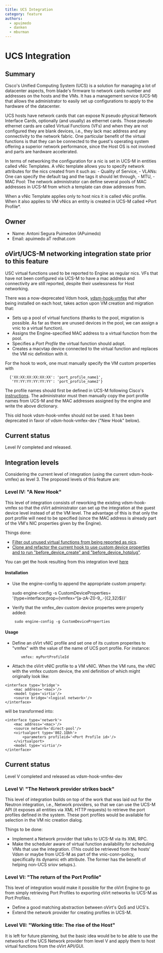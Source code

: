 ```yaml
---
title: UCS Integration
category: feature
authors:
  - apuimedo
  - danken
  - mburman
---
```


# UCS Integration

## Summary

Cisco's Unified Computing System (UCS) is a solution for managing a lot of datacenter aspects, from blade's firmware to network cards number and addresses on the hosts and the VMs. It has a management service (UCS-M) that allows the administrator to easily set up configurations to apply to the hardware of the datacenter.

UCS hosts have network cards that can expose N pseudo physical Network Interface Cards, optionally (and usually) as ethernet cards. Those pseudo ethernet cards are called Virtual Functions (VFs) and when they are not configured they are blank devices, i.e., they lack mac address and any connectivity to the network fabric. One particular benefit of the virtual functions is that they can be connected to the guest's operating system offering a superior network performance, since the Host OS is not involved and parts are hardware accelerated.

In terms of networking the configuration for a nic is set in UCS-M in entities called vNic Templates. A vNic template allows you to specify network attributes for the nics created from it such as: - Quality of Service, - VLANs: One can specify the default tag and the tags it should let through, - MTU, - MAC Pool: The network administrator can define several pools of MAC addresses in UCS-M from which a template can draw addresses from.

When a vNic Template applies only to host nics it is called vNic profile. When it also applies to VM vNics an entity is created in UCS-M called \*Port Profile\*.

## Owner

*   Name: Antoni Segura Puimedon (APuimedo)
*   Email: apuimedo aT redhat.com

## oVirt/UCS-M networking integration state prior to this feature

USC virtual functions used to be reported to Engine as regular nics. VFs that have not been configured via UCS-M to have a mac address and connectivity are still reported, despite their uselessness for Host networking.

There was a now-deprecated Vdsm hook, [vdsm-hook-vmfex](http://resources.ovirt.org/releases/3.3/rpm/EL/6/noarch/vdsm-hook-vmfex-4.13.0-11.el6.noarch.rpm) that after being installed on each host, takes action upon VM creation and migration that:

*   Sets up a pool of virtual functions (thanks to the pool, migration is possible. As far as there are unused devices in the pool, we can assign a vnic to a virtual function).
*   Assigns the Engine-specified MAC address to a virtual function from the pool.
*   Specifies a *Port Profile* the virtual function should adopt.
*   Creates a macvtap device connected to the virtual function and replaces the VM nic definition with it.

For the hook to work, one must manually specify the VM custom properties with

      {'XX:XX:XX:XX:XX:XX': 'port_profile_name1',
       'YY:YY:YY:YY:YY:YY': 'port_profile_name2'}

The profile names should first be defined in UCS-M following Cisco's [instructions](http://www.cisco.com/c/en/us/td/docs/unified_computing/ucs/sw/vm_fex/kvm/gui/config_guide/2-1/b_GUI_KVM_VM-FEX_UCSM_Configuration_Guide_2_1/b_GUI_KVM_VM-FEX_UCSM_Configuration_Guide_2_1_chapter_010.html#task_1892A1847A4F45F6A6363B98091AF61A). The administrator must then manually copy the port profile names from UCS-M and the MAC addresses assigned by the engine and write the above dictionary.

This old hook vdsm-hook-vmfex should not be used. It has been deprecated in favor of vdsm-hook-vmfex-dev ("New Hook" below).

## Current status

Level IV completed and released.

## Integration levels

Considering the current level of integration (using the current vdsm-hook-vmfex) as level 3. The proposed levels of this feature are:

### Level IV: "A New Hook"

This level of integration consists of reworking the existing vdsm-hook-vmfex so that the oVirt administrator can set up the integration at the guest device level instead of at the VM level. The advantage of this is that only the port profile will need to be specified (since the MAC address is already part of the VM's NIC properties given by the Engine).

Things done:

*   [Filter out unused virtual functions from being reported as nics](http://gerrit.ovirt.org/#/c/22559/).
*   [Clone and refactor the current hook to use custom device properties and to run "before_device_create" and "before_device_hotplug"](http://gerrit.ovirt.org/#/c/22529/).

You can get the hook resulting from this integration level [here](https://resources.ovirt.org/releases/3.4/rpm/EL/6/noarch/vdsm-hook-vmfex-dev-4.14.6-0.el6.noarch.rpm)

#### Installation

*   Use the engine-config to append the appropriate custom property:

       sudo engine-config -s CustomDeviceProperties=
       '{type=interface;prop={vmfex=^[a-zA-Z0-9_.-]{2,32}$}}'

*   Verify that the vmfex_dev custom device propertes were properly added:

         sudo engine-config -g CustomDeviceProperties

#### Usage

*   Define an oVirt vNIC profile and set one of its custom properites to "vmfex" with the value of the name of UCS port profile. For instance:

            vmfex: myPortProfileId

*   Attach the oVirt vNIC profile to a VM vNIC. When the VM runs, the vNIC with the vmfex custom device, the xml definition of which might originally look like:

<!-- -->

    <interface type='bridge'>
        <mac address='<mac>'/>
        <model type='virtio'/>
        <source bridge='<logical network>'/>
    </interface>

will be transformed into:

    <interface type='network'>
        <mac address='<mac>'/>
        <source network='direct-pool'/>
        <virtualport type='802.1Qbh'>
            <parameters profileid='<Port Profile id>'/>
        </virtualport>
        <model type='virtio'/>
    </interface>

## Current status

Level V completed and released as vdsm-hook-vmfex-dev

### Level V: "The Network provider strikes back"

This level of integration builds on top of the work that was laid out for the Neutron integration, i.e., Network providers, so that we can use the UCS-M API (it exposes all entities via XML HTTP requests) to retrieve the port profiles defined in the system. These port profiles would be available for selection in the VM nic creation dialog.

Things to be done:

*   Implement a Network provider that talks to UCS-M via its XML RPC.
*   Make the scheduler aware of virtual function availability for scheduling VMs that use the integration. (This could be retrieved from the hosts' Vdsm or maybe from UCS-M as part of the vnic-conn-policy, specifically its dynamic eth attribute. The former has the benefit of helping non-UCS sriov setups.).

### Level VI: "The return of the Port Profile"

This level of integration would make it possible for the oVirt Engine to go from simply retrieving Port Profiles to exporting oVirt networks to UCS-M as Port Profiles.

*   Define a good matching abstraction between oVirt's QoS and UCS's.
*   Extend the network provider for creating profiles in UCS-M.

### Level VII: "Working title: The rise of the Host"

It is left for future planning, but the basic idea would be to be able to use the networks of the UCS Network provider from level V and apply them to host virtual functions from the oVirt API/GUI.

